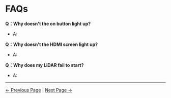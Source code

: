 # FAQs


**Q：Why doesn't the on button light up?**

- A: 

**Q：Why doesn't the HDMI screen light up?**

- A: 

**Q：Why does my LiDAR fail to start?**

- A: 

---
[← Previous Page](README.md#chapter-summary) | [Next Page →](../4-FirstInstallAndUse/README.md)


